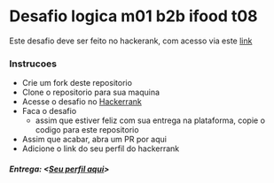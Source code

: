 # Desafio logica m01 b2b ifood t08

Este desafio deve ser feito no hackerank, com acesso via este [link](https://www.hackerrank.com/desafio-de-logica-modulo-1-b2b-t08-dbe-ifood)

### Instrucoes
- Crie um fork deste repositorio
- Clone o repositorio para sua maquina
- Acesse o desafio no [Hackerrank](https://www.hackerrank.com/desafio-de-logica-modulo-1-b2b-t08-dbe-ifood)
- Faca o desafio
  - assim que estiver feliz com sua entrega na plataforma, copie o codigo para este repositorio
- Assim que acabar, abra um PR por aqui
- Adicione o link do seu perfil do hackerrank

##### Entrega: <[Seu perfil aqui](https://www.hackerrank.com/mateuspinheiro11)>
